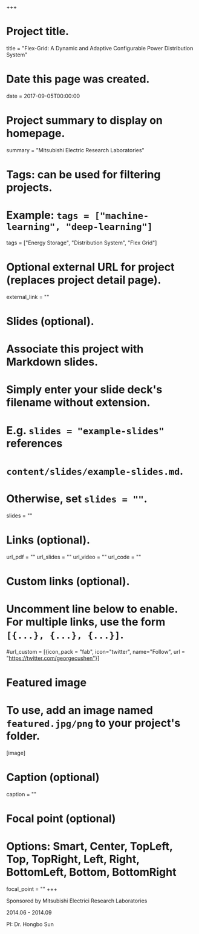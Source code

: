 +++
# Project title.
title = "Flex-Grid: A Dynamic and Adaptive Configurable Power Distribution System"

# Date this page was created.
date = 2017-09-05T00:00:00

# Project summary to display on homepage.
summary = "Mitsubishi Electric Research Laboratories"

# Tags: can be used for filtering projects.
# Example: `tags = ["machine-learning", "deep-learning"]`
tags = ["Energy Storage", "Distribution System", "Flex Grid"]

# Optional external URL for project (replaces project detail page).
external_link = ""

# Slides (optional).
#   Associate this project with Markdown slides.
#   Simply enter your slide deck's filename without extension.
#   E.g. `slides = "example-slides"` references 
#   `content/slides/example-slides.md`.
#   Otherwise, set `slides = ""`.
slides = ""

# Links (optional).
url_pdf = ""
url_slides = ""
url_video = ""
url_code = ""

# Custom links (optional).
#   Uncomment line below to enable. For multiple links, use the form `[{...}, {...}, {...}]`.
#url_custom = [{icon_pack = "fab", icon="twitter", name="Follow", url = "https://twitter.com/georgecushen"}]

# Featured image
# To use, add an image named `featured.jpg/png` to your project's folder. 
[image]
  # Caption (optional)
  caption = ""
  
  # Focal point (optional)
  # Options: Smart, Center, TopLeft, Top, TopRight, Left, Right, BottomLeft, Bottom, BottomRight
  focal_point = ""
+++

Sponsored by Mitsubishi Electrici Research Laboratories

2014.06 - 2014.09

PI: Dr. Hongbo Sun
